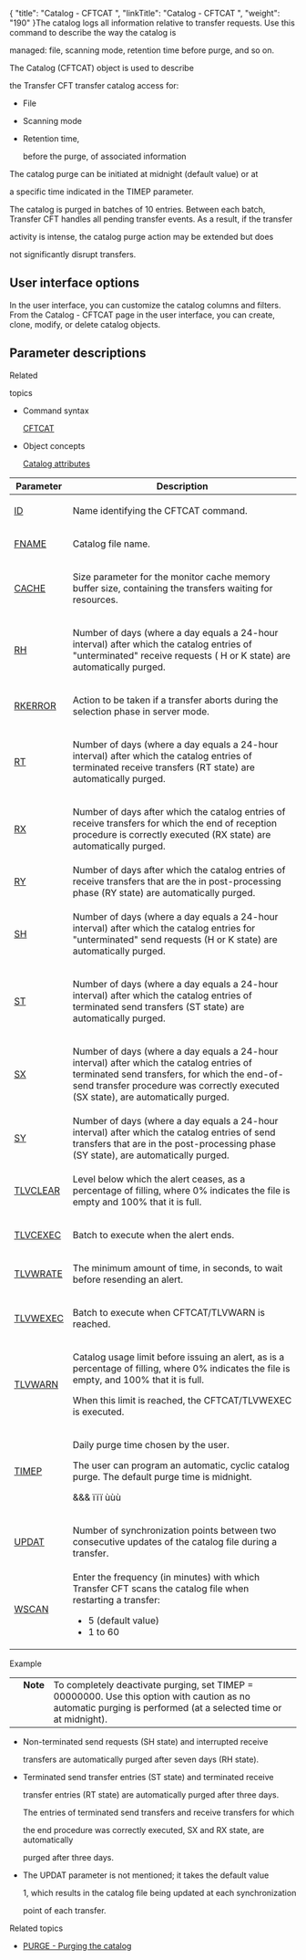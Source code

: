 {
    "title": "Catalog - CFTCAT ",
    "linkTitle": "Catalog - CFTCAT ",
    "weight": "190"
}The catalog logs all information relative to transfer requests. Use this command to describe the way the catalog is
managed: file, scanning mode, retention time before purge, and so on.

<span id="About_the_CFTCAT_Command"></span>The Catalog (CFTCAT) object is used to describe
the Transfer CFT transfer catalog access for:

-   File
-   Scanning mode
-   Retention time,
    before the purge, of associated information

The catalog purge can be initiated at midnight (default value) or at
a specific time indicated in the TIMEP parameter.

The catalog is purged in batches of 10 entries. Between each batch, Transfer CFT handles all pending transfer events. As a result, if the transfer
activity is intense, the catalog purge action may be extended but does
not significantly disrupt transfers.

## User interface options

In the user interface, you can customize the catalog columns and filters. From the Catalog - CFTCAT page in the user interface, you can create, clone, modify, or delete catalog objects.

## Parameter descriptions

Related
topics

-   Command syntax
    [CFTCAT](../../../command_summary)
-   Object concepts
    [Catalog attributes](../../../../admin_intro/admin_config_commands/catalog_parameter_concepts)

<table cellspacing="0">
   <col/>
   <col/>
   <thead>
      <tr>
         <th>Parameter</th>
         <th>Description</th>
      </tr>
   </thead>
   <tbody>
      <tr>
         <td>
            <p><a href="../../../command_summary/parameter_intro/id">ID</a> </p>
         </td>
         <td>
            <p>Name identifying the CFTCAT command.</p>
         </td>
      </tr>
      <tr>
         <td colspan="1" rowspan="1">
            <p><a href="../../../command_summary/parameter_intro/fname">FNAME</a>
</p>
         </td>
         <td colspan="1" rowspan="1">
            <p>Catalog file name. </p>
         </td>
      </tr>
      <tr>
         <td colspan="1" rowspan="1">
            <p><a href="../../../command_summary/parameter_intro/cache">CACHE</a> </p>
         </td>
         <td colspan="1" rowspan="1">
            <p>Size parameter for the monitor cache memory buffer 
 size, containing the transfers waiting for resources.</p>
         </td>
      </tr>
      <tr>
         <td colspan="1" rowspan="1">
            <p><a href="../../../command_summary/parameter_intro/rh">RH</a>
</p>
         </td>
         <td colspan="1" rowspan="1">
            <p>Number of days  (where a day equals a 24-hour interval) after which the catalog entries of "unterminated" 
 receive requests ( H or K state) are automatically purged.</p>
         </td>
      </tr>
      <tr>
         <td colspan="1" rowspan="1">
            <p><a href="../../../command_summary/parameter_intro/rkerror">RKERROR</a>
</p>
         </td>
         <td colspan="1" rowspan="1">
            <p>Action to be taken if a transfer aborts during the 
 selection phase in server mode.</p>
         </td>
      </tr>
      <tr>
         <td colspan="1" rowspan="1">
            <p><a href="../../../command_summary/parameter_intro/rt">RT</a> </p>
         </td>
         <td colspan="1" rowspan="1">
            <p>Number of days (where a day equals a 24-hour interval) after which the catalog entries of terminated 
 receive transfers (RT state) are automatically purged.</p>
         </td>
      </tr>
      <tr>
         <td colspan="1" rowspan="1">
            <p><a href="../../../command_summary/parameter_intro/rx">RX</a> </p>
         </td>
         <td colspan="1" rowspan="1">
            <p>Number of days after which the catalog entries of receive 
 transfers for which the end of reception procedure is correctly executed 
 (RX state) are automatically purged.</p>
         </td>
      </tr>
      <tr>
         <td><a href="ry.htm">RY</a>
         </td>
         <td>Number of days after which the catalog entries of receive transfers that are the  in post-processing phase (RY state) are automatically purged.         </td>
      </tr>
      <tr>
         <td colspan="1" rowspan="1">
            <p><a href="../../../command_summary/parameter_intro/sh">SH</a> </p>
         </td>
         <td colspan="1" rowspan="1">
            <p>Number of days (where a day equals a 24-hour interval) after which the catalog entries for 
 "unterminated" send requests (H or K state) are automatically purged.</p>
         </td>
      </tr>
      <tr>
         <td colspan="1" rowspan="1">
            <p><a href="../../../command_summary/parameter_intro/st">ST</a> </p>
         </td>
         <td colspan="1" rowspan="1">
            <p>Number of days (where a day equals a 24-hour interval) after which the catalog entries of terminated 
 send transfers (ST state) are automatically purged.</p>
         </td>
      </tr>
      <tr>
         <td colspan="1" rowspan="1">
            <p><a href="../../../command_summary/parameter_intro/sx">SX</a>
</p>
         </td>
         <td colspan="1" rowspan="1">
            <p>Number of days (where a day equals a 24-hour interval) after which the catalog entries of terminated 
 send transfers, for which the end-of-send transfer procedure was correctly 
 executed (SX state), are automatically purged.</p>
         </td>
      </tr>
      <tr>
         <td><a href="sy.htm">SY</a>
         </td>
         <td>Number of days (where a day equals a 24-hour interval) after which the catalog entries of send transfers that  are in the post-processing phase (SY state), are automatically purged.         </td>
      </tr>
      <tr>
         <td colspan="1" rowspan="1">
            <p><a href="../../../command_summary/parameter_intro/tlvclear">TLVCLEAR</a>
</p>
         </td>
         <td colspan="1" rowspan="1">
            <p>Level below which the alert ceases, as a percentage of filling, where 0% indicates the file is empty and 100% that it is full.</p>
         </td>
      </tr>
      <tr>
         <td colspan="1" rowspan="1">
            <p><a href="../../../command_summary/parameter_intro/tlvcexec">TLVCEXEC</a>
</p>
         </td>
         <td colspan="1" rowspan="1">
            <p>Batch to execute when the alert ends.</p>
         </td>
      </tr>
      <tr>
         <td colspan="1" rowspan="1">
            <p><a href="../../../command_summary/parameter_intro/tlvwrate">TLVWRATE</a>
</p>
         </td>
         <td colspan="1" rowspan="1">
            <p>The minimum amount of time, in seconds, to wait before 
 resending an alert. </p>
         </td>
      </tr>
      <tr>
         <td colspan="1" rowspan="1">
            <p><a href="../../../command_summary/parameter_intro/tlvwexec">TLVWEXEC</a>
</p>
         </td>
         <td colspan="1" rowspan="1">
            <p>Batch to execute when CFTCAT/TLVWARN is reached.</p>
         </td>
      </tr>
      <tr>
         <td colspan="1" rowspan="1">
            <p><a href="../../../command_summary/parameter_intro/tlvwarn">TLVWARN</a>
</p>
         </td>
         <td colspan="1" rowspan="1">
            <p>Catalog usage limit before issuing an alert, as is a percentage of filling, where 0% indicates the file is empty, and 100% that it is full.</p>
            <p>When this 
 limit is reached, the CFTCAT/TLVWEXEC is executed.</p>
         </td>
      </tr>
      <tr>
         <td colspan="1" rowspan="1">
            <p><a href="../../../command_summary/parameter_intro/timep">TIMEP</a> </p>
         </td>
         <td colspan="1" rowspan="1">
            <p>Daily purge time chosen by the user.</p>
            <p>The user can program an automatic, cyclic catalog purge. 
 The default purge time is midnight.</p>
            <p>&amp;&amp;&amp; ïïï ùùù</p>
         </td>
      </tr>
      <tr>
         <td colspan="1" rowspan="1">
            <p><a href="../../../command_summary/parameter_intro/updat">UPDAT</a> </p>
         </td>
         <td colspan="1" rowspan="1">
            <p>Number of synchronization points between two consecutive 
 updates of the catalog file during a transfer.</p>
         </td>
      </tr>
      <tr>
         <td colspan="1" rowspan="1">
            <p><a href="../../../command_summary/parameter_intro/wscan">WSCAN</a> </p>
         </td>
         <td colspan="1" rowspan="1">Enter the frequency (in minutes) with which <span>Transfer CFT</span> scans the catalog file when  restarting a transfer:            <ul>               <li>5 (default value)               </li>               <li>1 to 60               </li>            </ul>         </td>
      </tr>
   </tbody>
</table>

Example

<table cellpadding="0" cellspacing="0">
   <col/>
   <col/>
   <col/>
      <tr>
         <td valign="top">         </td>
         <td valign="top"><span><b>Note</b></span>
         </td>
         <td data-mc-autonum="&lt;b&gt;Note&lt;/b&gt;" valign="top">To completely deactivate purging, set TIMEP = 00000000. Use this option with caution as no automatic 
 purging is performed (at a selected time or at midnight).         </td>
      </tr>
</table>

-   Non-terminated send requests (SH state) and interrupted receive
    transfers are automatically purged after seven days (RH state).
-   Terminated send transfer entries (ST state) and terminated receive
    transfer entries (RT state) are automatically purged after three days.
    The entries of terminated send transfers and receive transfers for which
    the end procedure was correctly executed, SX and RX state, are automatically
    purged after three days.
-   The UPDAT parameter is not mentioned; it takes the default value
    1, which results in the catalog file being updated at each synchronization
    point of each transfer.

Related topics

-   [PURGE - Purging the catalog](../../../../admin_intro/admin_commands_intro/purge_catalog)
